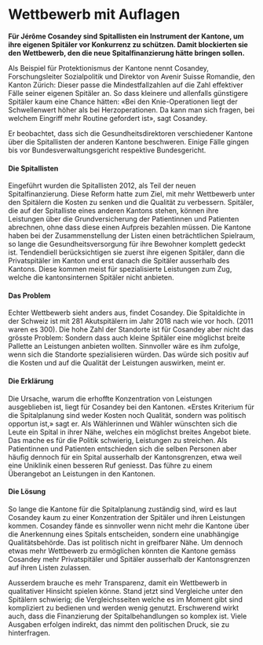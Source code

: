# Wettbewerb mit Auflagen

**Für Jérôme Cosandey sind Spitallisten ein Instrument der Kantone, um ihre eigenen Spitäler vor Konkurrenz zu schützen. Damit blockierten sie den Wettbewerb, den die neue Spitalfinanzierung hätte bringen sollen.**

Als Beispiel für Protektionismus der Kantone nennt Cosandey, Forschungsleiter Sozialpolitik und Direktor von Avenir Suisse Romandie, den Kanton Zürich: Dieser passe die Mindestfallzahlen auf die Zahl effektiver Fälle seiner eigenen Spitäler an.  So dass kleinere und allenfalls günstigere Spitäler kaum eine Chance hätten: «Bei den Knie-Operationen liegt der Schwellenwert höher als bei Herzoperationen. Da kann man sich fragen, bei welchem Eingriff mehr Routine gefordert ist», sagt Cosandey.

Er beobachtet, dass sich die Gesundheitsdirektoren verschiedener Kantone über die Spitallisten der anderen Kantone beschweren. Einige Fälle gingen bis vor Bundesverwaltungsgericht respektive Bundesgericht.


#### Die Spitallisten

Eingeführt wurden die Spitallisten 2012, als Teil der neuen Spitalfinanzierung. Diese Reform hatte zum Ziel, mit mehr Wettbewerb unter den Spitälern die Kosten zu senken und die Qualität zu verbessern. Spitäler, die auf der Spitalliste eines anderen Kantons stehen, können ihre Leistungen über die Grundversicherung der Patientinnen und Patienten abrechnen, ohne dass diese einen Aufpreis bezahlen müssen. 
Die Kantone haben bei der Zusammenstellung der Listen einen beträchtlichen Spielraum, so lange die Gesundheitsversorgung für ihre Bewohner komplett gedeckt ist. Tendendiell berücksichtigen sie zuerst ihre eigenen Spitäler, dann die Privatspitäler im Kanton und erst danach die Spitäler ausserhalb des Kantons. Diese kommen meist für spezialisierte Leistungen zum Zug, welche die kantonsinternen Spitäler nicht anbieten. 

#### Das Problem

Echter Wettbewerb sieht anders aus, findet Cosandey. Die Spitaldichte in der Schweiz ist mit 281 Akutspitälern im Jahr 2018 nach wie vor hoch. (2011 waren es 300). Die hohe Zahl der Standorte ist für Cosandey aber nicht das grösste Problem: Sondern dass auch kleine Spitäler eine möglichst breite Pallette an Leistungen anbieten wollten. Sinnvoller wäre es ihm zufolge, wenn sich die Standorte spezialisieren würden. Das würde sich positiv auf die Kosten und auf die Qualität der Leistungen auswirken, meint er. 


#### Die Erklärung

Die Ursache, warum die erhoffte Konzentration von Leistungen ausgeblieben ist, liegt für Cosandey bei den Kantonen. «Erstes Kriterium für die Spitalplanung sind weder Kosten noch Qualität, sondern was politisch opportun ist,» sagt er. Als Wählerinnen und Wähler wünschten sich die Leute ein Spital in ihrer Nähe, welches ein möglichst breites Angebot biete. Das mache es für die Politik schwierig, Leistungen zu streichen. 
Als Patientinnen und Patienten entschieden sich die selben Personen aber häufig dennoch für ein Spital ausserhalb der Kantonsgrenzen, etwa weil eine Uniklinik einen besseren Ruf geniesst. Das führe zu einem Überangebot an Leistungen in den Kantonen. 

#### Die Lösung

So lange die Kantone für die Spitalplanung zuständig sind, wird es laut Cosandey kaum zu einer Konzentration der Spitäler und ihren Leistungen kommen. Cosandey fände es sinnvoller wenn nicht mehr die Kantone über die Anerkennung eines Spitals entscheiden, sondern eine unabhängige Qualitätsbehörde. 
Das ist politisch nicht in greifbarer Nähe. Um dennoch etwas mehr Wettbewerb zu ermöglichen könnten die Kantone gemäss Cosandey mehr Privatspitäler und Spitäler ausserhalb der Kantonsgrenzen auf ihren Listen zulassen. 

Ausserdem brauche es mehr Transparenz, damit ein Wettbewerb in qualitativer Hinsicht spielen könne. Stand jetzt sind Vergleiche unter den Spitälern schwierig; die Vergleichsseiten welche es im Moment gibt sind kompliziert zu bedienen und werden wenig genutzt. Erschwerend wirkt auch, dass die Finanzierung der Spitalbehandlungen so komplex ist. Viele Ausgaben erfolgen indirekt, das nimmt den politischen Druck, sie zu hinterfragen. 
